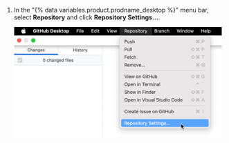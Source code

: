 1. In the "{% data variables.product.prodname_desktop %}" menu bar, select **Repository** and click **Repository Settings...**.
   
   ![Screenshot of the menu bar on a Mac. In the open "Repository" dropdown menu, a cursor hovers over "Repository Settings", highlighted in blue.](/assets/images/help/desktop/repository-settings-mac.png)
